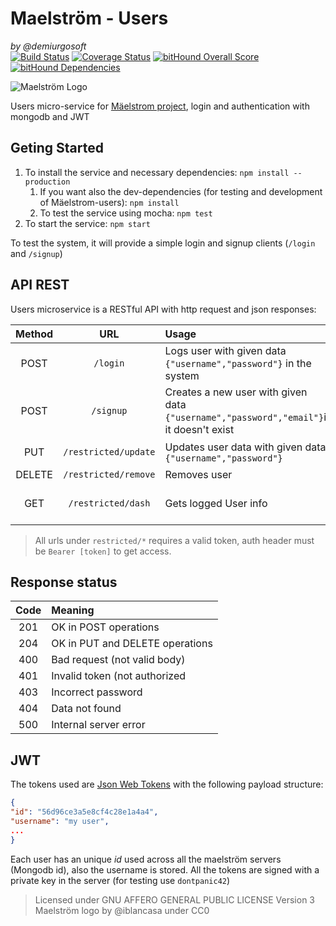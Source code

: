 Maelström - Users
=================
_by @demiurgosoft_   
[![Build Status](https://travis-ci.org/demiurgosoft/maelstrom-users.svg?branch=master)](https://travis-ci.org/demiurgosoft/maelstrom-users)
[![Coverage Status](https://coveralls.io/repos/github/demiurgosoft/maelstrom-users/badge.svg?branch=master)](https://coveralls.io/github/demiurgosoft/maelstrom-users?branch=master)
[![bitHound Overall Score](https://www.bithound.io/github/demiurgosoft/maelstrom-users/badges/score.svg)](https://www.bithound.io/github/demiurgosoft/maelstrom-users)
[![bitHound Dependencies](https://www.bithound.io/github/demiurgosoft/maelstrom-users/badges/dependencies.svg)](https://www.bithound.io/github/demiurgosoft/maelstrom-users/master/dependencies/npm)

![Maelström Logo](https://raw.githubusercontent.com/demiurgosoft/maelstrom/master/logo/logo.jpg)

Users micro-service for [Mäelstrom project](https://github.com/demiurgosoft/maelstrom), login and authentication with mongodb and JWT

## Geting Started
1. To install the service and necessary dependencies: `npm install --production`
	1. If you want also the dev-dependencies (for testing and development of Mäelstrom-users): `npm install`
	2. To test the service using mocha: `npm test`
2. To start the service: `npm start`

To test the system, it will provide a simple login and signup clients (`/login` and `/signup`)

## API REST
Users microservice is a RESTful API with http request and json responses:

|Method|URL         |Usage   |Response|
|:----:|:----------:|:-------|:-------|
|POST|`/login`    |Logs user with given data `{"username","password"}` in the system|Returns the token `{"token"}` and code 200 or an error|
|POST|`/signup`   |Creates a new user with given data `{"username","password","email"}`if it doesn't exist|Returns the login token or an error|
|PUT |`/restricted/update`|Updates user data with given data `{"username","password"}`|Returns status 204 if everything is ok|
|DELETE|`/restricted/remove`|Removes user|204 if everything is ok|
|GET|`/restricted/dash`|Gets logged User info|code 200 and user data {"_id","username","email"}` or 400 and error log|


>All urls under `restricted/*` requires a valid token, auth header must be `Bearer [token]` to get access.


## Response status

|Code|Meaning                        |
|:--:|:------------------------------|
|201 |OK in POST operations          |
|204 |OK in PUT and DELETE operations|
|400 |Bad request (not valid body)   |
|401 |Invalid token (not authorized  |
|403 |Incorrect password             |
|404 |Data not found                 |
|500 |Internal server error          |

## JWT
The tokens used are [Json Web Tokens](http://jwt.io/) with the following payload structure:
```JSON
{
"id": "56d96ce3a5e8cf4c28e1a4a4",
"username": "my user",
...
}
```
Each user has an unique _id_ used across all the maelström servers (Mongodb id), also the username is stored. All the tokens are signed with a private key in the server (for testing use `dontpanic42`)

> Licensed under GNU AFFERO GENERAL PUBLIC LICENSE Version 3
> Maelström logo by @iblancasa under CC0
